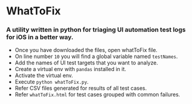 # WhatToFix
### A utility written in python for triaging UI automation test logs for iOS in a better way.

* Once you have downloaded the files, open whatToFix file.
* On line number `10` you will find a global variable named `testNames`.
* Add the names of UI test targets that you want to analyze.
* Create a virtual env with `pandas` installed in it.
* Activate the virtual env.
* Execute `python whatToFix.py`.
* Refer CSV files generated for results of all test cases.
* Refer `whatToFix.html` for test cases grouped with common failures.

